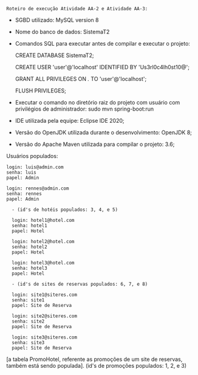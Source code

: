     Roteiro de execução Atividade AA-2 e Atividade AA-3:

- SGBD utilizado: MySQL version 8

- Nome do banco de dados: SistemaT2

- Comandos SQL para executar antes de compilar e executar o projeto:

  CREATE DATABASE SistemaT2;
  
  CREATE USER 'user'@'localhost' IDENTIFIED BY 'Us3rl0c4lh0st10@';
  
  GRANT ALL PRIVILEGES ON *.* TO 'user'@'localhost';
  
  FLUSH PRIVILEGES;
    
- Executar o comando no diretório raiz do projeto com usuário com privilégios de administrador: sudo mvn spring-boot:run

- IDE utilizada pela equipe: Eclipse IDE 2020;

- Versão do OpenJDK utilizada durante o desenvolvimento: OpenJDK 8;

- Versão do Apache Maven utilizada para compilar o projeto: 3.6;
      
      
 Usuários populados:
	
	login: luis@admin.com
	senha: luis
	papel: Admin

	login: rennes@admin.com
	senha: rennes
	papel: Admin
	  
      - (id's de hotéis populados: 3, 4, e 5)
	  
      login: hotel1@hotel.com
	  senha: hotel1
	  papel: Hotel
	  
	  login: hotel2@hotel.com
	  senha: hotel2
	  papel: Hotel
	  
	  login: hotel3@hotel.com
	  senha: hotel3
	  papel: Hotel
	  
      - (id's de sites de reservas populados: 6, 7, e 8)
      
	  login: site1@siteres.com
	  senha: site1
	  papel: Site de Reserva
	  
	  login: site2@siteres.com
	  senha: site2
	  papel: Site de Reserva
	  
	  login: site3@siteres.com
	  senha: site3
	  papel: Site de Reserva
	  
[a tabela PromoHotel, referente as promoções de um site de reservas, também está sendo populada].
	(id's de promoções populados: 1, 2, e 3)
    
